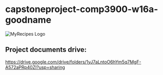# capstoneproject-comp3900-w16a-goodname
![MyRecipes Logo](https://github.com/COMP3900-9900-Capstone-Project/capstoneproject-comp3900-w16a-goodname/blob/master/logo/WIP_logo.png?raw=true)
## Project documents drive:

https://drive.google.com/drive/folders/1yJ7aLntoO6hYm5q7MgF-A572aPRp40ZI?usp=sharing
